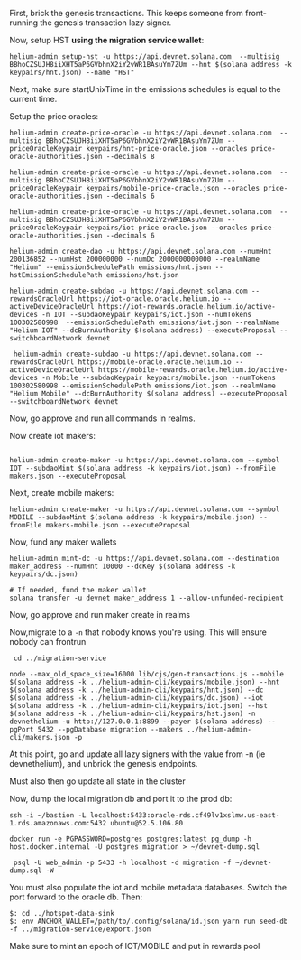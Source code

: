 First, brick the genesis transactions. This keeps someone from front-running the genesis transaction lazy signer.

Now, setup HST **using the migration service wallet**:

```
helium-admin setup-hst -u https://api.devnet.solana.com  --multisig BBhoCZSUJH8iiXHT5aP6GVbhnX2iY2vWR1BAsuYm7ZUm --hnt $(solana address -k keypairs/hnt.json) --name "HST"
```

Next, make sure startUnixTime in the emissions schedules is equal to the current time.


Setup the price oracles:

```
helium-admin create-price-oracle -u https://api.devnet.solana.com  --multisig BBhoCZSUJH8iiXHT5aP6GVbhnX2iY2vWR1BAsuYm7ZUm --priceOracleKeypair keypairs/hnt-price-oracle.json --oracles price-oracle-authorities.json --decimals 8
 
helium-admin create-price-oracle -u https://api.devnet.solana.com  --multisig BBhoCZSUJH8iiXHT5aP6GVbhnX2iY2vWR1BAsuYm7ZUm --priceOracleKeypair keypairs/mobile-price-oracle.json --oracles price-oracle-authorities.json --decimals 6

helium-admin create-price-oracle -u https://api.devnet.solana.com  --multisig BBhoCZSUJH8iiXHT5aP6GVbhnX2iY2vWR1BAsuYm7ZUm --priceOracleKeypair keypairs/iot-price-oracle.json --oracles price-oracle-authorities.json --decimals 6
```

```
helium-admin create-dao -u https://api.devnet.solana.com --numHnt 200136852 --numHst 200000000 --numDc 2000000000000 --realmName "Helium" --emissionSchedulePath emissions/hnt.json --hstEmissionSchedulePath emissions/hst.json

helium-admin create-subdao -u https://api.devnet.solana.com --rewardsOracleUrl https://iot-oracle.oracle.helium.io --activeDeviceOracleUrl https://iot-rewards.oracle.helium.io/active-devices -n IOT --subdaoKeypair keypairs/iot.json --numTokens 100302580998  --emissionSchedulePath emissions/iot.json --realmName "Helium IOT" --dcBurnAuthority $(solana address) --executeProposal --switchboardNetwork devnet

 helium-admin create-subdao -u https://api.devnet.solana.com --rewardsOracleUrl https://mobile-oracle.oracle.helium.io --activeDeviceOracleUrl https://mobile-rewards.oracle.helium.io/active-devices -n Mobile --subdaoKeypair keypairs/mobile.json --numTokens 100302580998 --emissionSchedulePath emissions/iot.json --realmName "Helium Mobile" --dcBurnAuthority $(solana address) --executeProposal --switchboardNetwork devnet
```
Now, go approve and run all commands in realms.

Now create iot makers:

```

helium-admin create-maker -u https://api.devnet.solana.com --symbol IOT --subdaoMint $(solana address -k keypairs/iot.json) --fromFile makers.json --executeProposal

```

Next, create mobile makers:

```
helium-admin create-maker -u https://api.devnet.solana.com --symbol MOBILE --subdaoMint $(solana address -k keypairs/mobile.json) --fromFile makers-mobile.json --executeProposal
```

Now, fund any maker wallets

```
helium-admin mint-dc -u https://api.devnet.solana.com --destination maker_address --numHnt 10000 --dcKey $(solana address -k keypairs/dc.json)

# If needed, fund the maker wallet
solana transfer -u devnet maker_address 1 --allow-unfunded-recipient 
```

Now, go approve and run maker create in realms

Now,migrate to a `-n` that nobody knows you're using. This will ensure nobody can frontrun

```
 cd ../migration-service

node --max_old_space_size=16000 lib/cjs/gen-transactions.js --mobile $(solana address -k ../helium-admin-cli/keypairs/mobile.json) --hnt $(solana address -k ../helium-admin-cli/keypairs/hnt.json) --dc $(solana address -k ../helium-admin-cli/keypairs/dc.json) --iot $(solana address -k ../helium-admin-cli/keypairs/iot.json) --hst $(solana address -k ../helium-admin-cli/keypairs/hst.json) -n devnethelium -u http://127.0.0.1:8899 --payer $(solana address) --pgPort 5432 --pgDatabase migration --makers ../helium-admin-cli/makers.json -p
```

At this point, go and update all lazy signers with the value from -n (ie devnethelium), and unbrick the genesis endpoints.

Must also then go update all state in the cluster

Now, dump the local migration db and port it to the prod db:

```
ssh -i ~/bastion -L localhost:5433:oracle-rds.cf49lv1xslmw.us-east-1.rds.amazonaws.com:5432 ubuntu@52.5.106.80
```

```
docker run -e PGPASSWORD=postgres postgres:latest pg_dump -h host.docker.internal -U postgres migration > ~/devnet-dump.sql
```

```
 psql -U web_admin -p 5433 -h localhost -d migration -f ~/devnet-dump.sql -W
 ```

You must also populate the iot and mobile metadata databases. Switch the port forward to the oracle db. Then:

```
$: cd ../hotspot-data-sink
$: env ANCHOR_WALLET=/path/to/.config/solana/id.json yarn run seed-db -f ../migration-service/export.json
```


Make sure to mint an epoch of IOT/MOBILE and put in rewards pool

